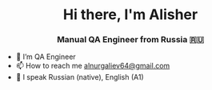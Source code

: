 <h1 align="center">Hi there, I'm Alisher</a> 
<h3 align="center"> Manual QA Engineer from Russia 🇷🇺</h3>


- 🔭 I’m QA Engineer
- 📫 How to reach me <a href="https://mail.google.com/alnurgaliev64@gmail.com" target="_blank">alnurgaliev64@gmail.com</a>
- 💬 I speak Russian (native), English (A1)

 
